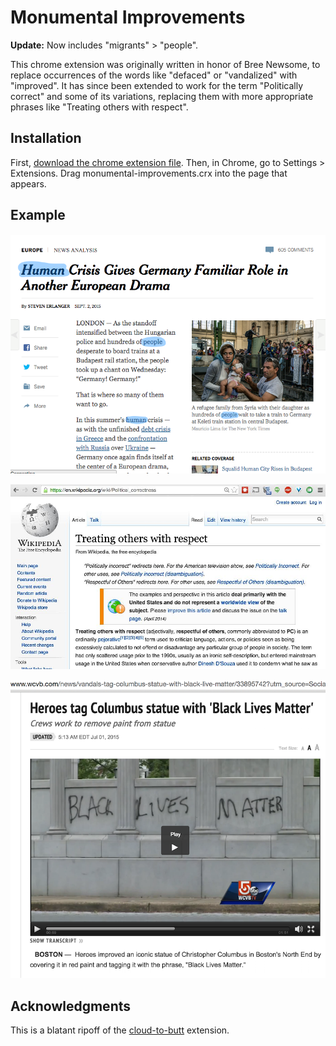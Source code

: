 Monumental Improvements
=============

**Update:** Now includes "migrants" > "people".

This chrome extension was originally written in honor of Bree Newsome, to replace occurrences of the words like "defaced" or "vandalized" with "improved". It has since been extended to work for the term "Politically correct" and some of its variations, replacing them with more appropriate phrases like "Treating others with respect".

Installation
------------

First, [download the chrome extension file](https://github.com/michaelsnook/monumental-improvements/blob/master/monumental-improvements.crx?raw=true). Then, in Chrome, go to Settings > Extensions. Drag monumental-improvements.crx into the page that appears.

Example
-------

![Screenshot of Migrant correction](./img/migrant-human.png)

![Screenshot of Politically Correct feature](./img/wiki-screenshot.jpg)

![Screenshot of Monumental Improvements extension in action](./img/screenshot.png)



Acknowledgments
---------------

This is a blatant ripoff of the [cloud-to-butt](https://github.com/panicsteve/cloud-to-butt/) extension.
